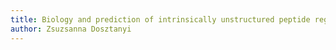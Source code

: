 ```yaml
---
title: Biology and prediction of intrinsically unstructured peptide regions
author: Zsuzsanna Dosztanyi
---
```

